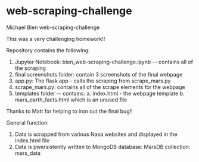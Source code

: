 # web-scraping-challenge
Michael Bien web-scraping-challenge

This was a very challenging homework!!

Repository contains the following:

1. Jupyter Notebook: bien_web-scraping-challenge.ipynb -- contains all of the scraping
2. final screenshots folder: contain 3 screenshots of the final webpage
3. app.py: The flask app - calls the scraping from scrape_mars.py
4. scrape_mars.py: contains all of the scrape elements for the webpage
5. templates folder -- contains:
        a. index.html - the webpage template
        b. mars_earth_facts.html which is an unused file

Thanks to Matt for helping to iron out the final bug!!

General function:
1. Data is scrapped from various Nasa websites and displayed in the index.html file
2. Data is pwersistently written to MongoDB
    database: MarsDB
    collection: mars_data